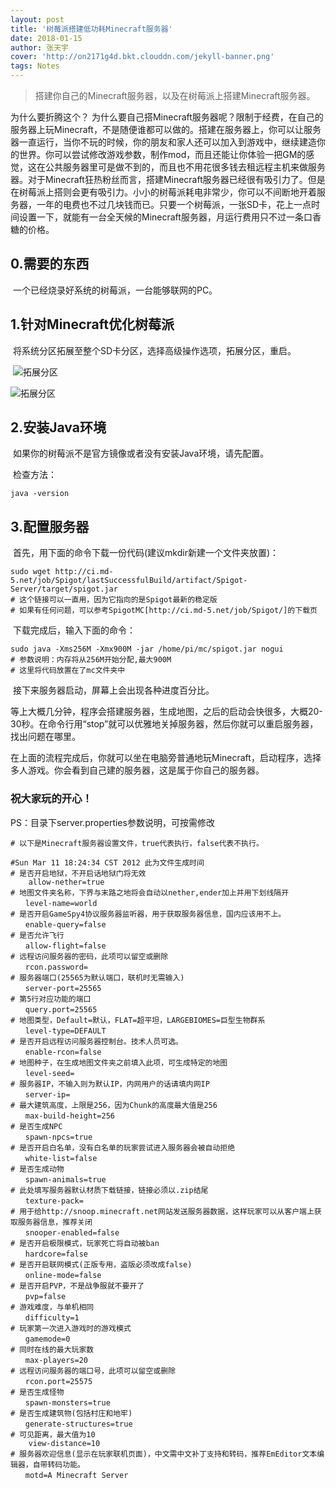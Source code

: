 ```yaml
---
layout: post
title: '树莓派搭建低功耗Minecraft服务器'
date: 2018-01-15
author: 张天宇
cover: 'http://on2171g4d.bkt.clouddn.com/jekyll-banner.png'
tags: Notes
---
```


> 搭建你自己的Minecraft服务器，以及在树莓派上搭建Minecraft服务器。

为什么要折腾这个？
为什么要自己搭Minecraft服务器呢？限制于经费，在自己的服务器上玩Minecraft，不是随便谁都可以做的。搭建在服务器上，你可以让服务器一直运行，当你不玩的时候，你的朋友和家人还可以加入到游戏中，继续建造你的世界。你可以尝试修改游戏参数，制作mod，而且还能让你体验一把GM的感觉，这在公共服务器里可是做不到的，而且也不用花很多钱去租远程主机来做服务器。对于Minecraft狂热粉丝而言，搭建Minecraft服务器已经很有吸引力了。但是在树莓派上搭则会更有吸引力。小小的树莓派耗电非常少，你可以不间断地开着服务器，一年的电费也不过几块钱而已。只要一个树莓派，一张SD卡，花上一点时间设置一下，就能有一台全天候的Minecraft服务器，月运行费用只不过一条口香糖的价格。


## 0.需要的东西

​	一个已经烧录好系统的树莓派，一台能够联网的PC。

## 1.针对Minecraft优化树莓派

​	将系统分区拓展至整个SD卡分区，选择高级操作选项，拓展分区，重启。

​	![拓展分区](https://raw.githubusercontent.com/ztygalaxy/ztygalaxy.github.io/master/images/es0.png)

![拓展分区](https://raw.githubusercontent.com/ztygalaxy/ztygalaxy.github.io/master/assets/images/es1.png)

## 2.安装Java环境

​	如果你的树莓派不是官方镜像或者没有安装Java环境，请先配置。

​	检查方法：

~~~shell
java -version
~~~

## 3.配置服务器

​	首先，用下面的命令下载一份代码(建议mkdir新建一个文件夹放置)：

~~~shell
sudo wget http://ci.md-5.net/job/Spigot/lastSuccessfulBuild/artifact/Spigot-Server/target/spigot.jar
# 这个链接可以一直用，因为它指向的是Spigot最新的稳定版
# 如果有任何问题，可以参考SpigotMC[http://ci.md-5.net/job/Spigot/]的下载页
~~~

​	下载完成后，输入下面的命令：

~~~shell
sudo java -Xms256M -Xmx900M -jar /home/pi/mc/spigot.jar nogui
# 参数说明：内存将从256M开始分配,最大900M
# 这里将代码放置在了mc文件夹中
~~~

​	接下来服务器启动，屏幕上会出现各种进度百分比。

​	等上大概几分钟，程序会搭建服务器，生成地图，之后的启动会快很多，大概20-30秒。在命令行用“stop”就可以优雅地关掉服务器，然后你就可以重启服务器，找出问题在哪里。

​	在上面的流程完成后，你就可以坐在电脑旁普通地玩Minecraft，启动程序，选择多人游戏。你会看到自己建的服务器，这是属于你自己的服务器。

###  	祝大家玩的开心！







PS：目录下server.properties参数说明，可按需修改

~~~properties
# 以下是Minecraft服务器设置文件，true代表执行，false代表不执行。

#Sun Mar 11 18:24:34 CST 2012 此为文件生成时间
# 是否开启地狱，不开启话地狱门将无效
	allow-nether=true
# 地图文件夹名称，下界与末路之地将会自动以nether,ender加上并用下划线隔开
　　level-name=world
# 是否开启GameSpy4协议服务器监听器，用于获取服务器信息，国内应该用不上。
　　enable-query=false
# 是否允许飞行
　　allow-flight=false
# 远程访问服务器的密码，此项可以留空或删除
　　rcon.password=
# 服务器端口(25565为默认端口，联机时无需输入)
　　server-port=25565
# 第5行对应功能的端口
　　query.port=25565
# 地图类型，Default=默认，FLAT=超平坦，LARGEBIOMES=巨型生物群系
　　level-type=DEFAULT
# 是否开启远程访问服务器控制台。技术人员可选。
　　enable-rcon=false
# 地图种子，在生成地图文件夹之前填入此项，可生成特定的地图
　　level-seed=
# 服务器IP，不输入则为默认IP，内网用户的话请填内网IP
　　server-ip=
# 最大建筑高度，上限是256，因为Chunk的高度最大值是256
　　max-build-height=256
# 是否生成NPC
　　spawn-npcs=true
# 是否开启白名单，没有白名单的玩家尝试进入服务器会被自动拒绝
　　white-list=false
# 是否生成动物
　　spawn-animals=true
# 此处填写服务器默认材质下载链接，链接必须以.zip结尾
　　texture-pack=
# 用于给http://snoop.minecraft.net网站发送服务器数据，这样玩家可以从客户端上获取服务器信息，推荐关闭
　　snooper-enabled=false
# 是否开启极限模式，玩家死亡将自动被ban
　　hardcore=false
# 是否开启联网模式(正版专用，盗版必须改成false)
　　online-mode=false
# 是否开启PVP，不是战争服就不要开了
　　pvp=false
# 游戏难度，与单机相同
　　difficulty=1
# 玩家第一次进入游戏时的游戏模式
　　gamemode=0
# 同时在线的最大玩家数
　　max-players=20
# 远程访问服务器的端口号，此项可以留空或删除
　　rcon.port=25575
# 是否生成怪物
　　spawn-monsters=true
# 是否生成建筑物(包括村庄和地牢)
　　generate-structures=true
# 可见距离，最大值为10
	view-distance=10
# 服务器欢迎信息(显示在玩家联机页面)，中文需中文补丁支持和转码，推荐EmEditor文本编辑器，自带转码功能。
　　motd=A Minecraft Server
~~~

